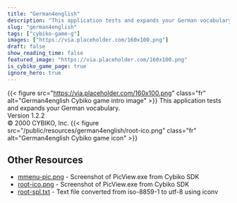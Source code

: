 ```yaml
---
title: "German4english"
description: "This application tests and expands your German vocabulary. Version 1.2.2 © 2000 CYBIKO, Inc. "
slug: "german4english"
tags: ["cybiko-game-g"]
images: ["https://via.placeholder.com/160x100.png"]
draft: false
show_reading_time: false
featured_image: "https://via.placeholder.com/160x100.png"
is_cybiko_game_page: true
ignore_hero: true
---
```

{{< figure src="https://via.placeholder.com/160x100.png" class="fr" alt="German4english Cybiko game intro image" >}}
This application tests and expands your German vocabulary. \
Version 1.2.2 \
© 2000 CYBIKO, Inc. {{< figure src="/public/resources/german4english/root-ico.png" class="fr" alt="German4english Cybiko game icon" >}}

## Other Resources
* [mmenu-pic.png](/public/resources/german4english/mmenu-pic.png) - Screenshot of PicView.exe from Cybiko SDK
* [root-ico.png](/public/resources/german4english/root-ico.png) - Screenshot of PicView.exe from Cybiko SDK
* [root-spl.txt](/public/resources/german4english/root-spl.txt) - Text file converted from iso-8859-1 to utf-8 using iconv

